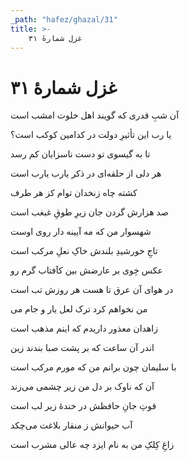 ```yaml
---
_path: "hafez/ghazal/31"
title: >-
    غزل شمارهٔ ۳۱
---
```

# غزل شمارهٔ ۳۱

<div class="b" id="bn1"><div class="m1"><p>آن شبِ قدری که گویند اهل خلوت امشب است</p></div>
<div class="m2"><p>یا رب این تأثیرِ دولت در کدامین کوکب است؟</p></div></div>
<div class="b" id="bn2"><div class="m1"><p>تا به گیسوی تو دست ناسزایان کم رسد</p></div>
<div class="m2"><p>هر دلی از حلقه‌ای در ذکر یارب یارب است</p></div></div>
<div class="b" id="bn3"><div class="m1"><p>کشته چاه زنخدان توام کز هر طرف</p></div>
<div class="m2"><p>صد هزارش گردن جان زیرِ طوقِ غبغب است</p></div></div>
<div class="b" id="bn4"><div class="m1"><p>شهسوار من که مه آیینه دار روی اوست</p></div>
<div class="m2"><p>تاجِ خورشیدِ بلندش خاکِ نعلِ مرکب است</p></div></div>
<div class="b" id="bn5"><div class="m1"><p>عکس خِوی بر عارضش بین کآفتاب گرم رو</p></div>
<div class="m2"><p>در هوای آن عرق تا هست هر روزش تب است</p></div></div>
<div class="b" id="bn6"><div class="m1"><p>من نخواهم کرد ترک لعل یار و جام می</p></div>
<div class="m2"><p>زاهدان معذور داریدم که اینم مذهب است</p></div></div>
<div class="b" id="bn7"><div class="m1"><p>اندر آن ساعت که بر پشت صبا بندند زین</p></div>
<div class="m2"><p>با سلیمان چون برانم من که مورم مرکب است</p></div></div>
<div class="b" id="bn8"><div class="m1"><p>آن که ناوک بر دل من زیر چشمی می‌زند</p></div>
<div class="m2"><p>قوتِ جانِ حافظش در خندهٔ زیر لب است</p></div></div>
<div class="b" id="bn9"><div class="m1"><p>آب حیوانش ز منقار بلاغت می‌چکد</p></div>
<div class="m2"><p>زاغِ کِلکِ من به نام ایزد چه عالی مشرب است</p></div></div>

